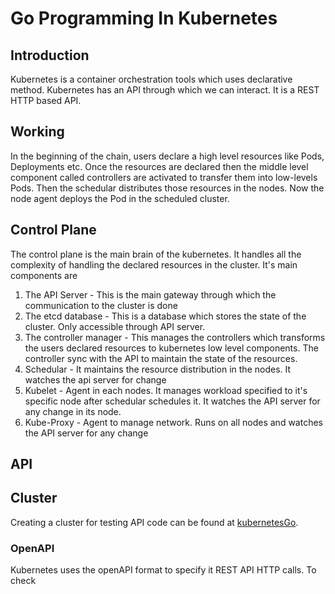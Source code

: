 # Go Programming In Kubernetes

## Introduction
Kubernetes is a container orchestration tools which uses declarative method. Kubernetes has an API through which we can interact. It is a REST HTTP based API.

## Working
In the beginning of the chain, users declare a high level resources like Pods, Deployments etc. Once the resources are declared then the middle level component called controllers are activated to transfer them into low-levels Pods. Then the schedular distributes those resources in the nodes. Now the node agent deploys the Pod in the scheduled cluster.

## Control Plane
The control plane is the main brain of the kubernetes. It handles all the complexity of handling the declared resources in the cluster. It's main components are 
1. The API Server - This is the main gateway through which the communication to the cluster is done
2. The etcd database - This is a database which stores the state of the cluster. Only accessible through API server.
3. The controller manager - This manages the controllers which transforms the users declared resources to kubernetes low level components. The controller sync with the API to maintain the state of the resources.
4. Schedular - It maintains the resource distribution in the nodes. It watches the api server for change
5. Kubelet - Agent in each nodes. It manages workload specified to it's specific node after schedular schedules it. It watches the API server for any change in its node.
6. Kube-Proxy - Agent to manage network. Runs on all nodes and watches the API server for any change

## API
##  Cluster
Creating a cluster for testing API code can be found at [kubernetesGo](https://github.com/anityam/kubernetesGo).

### OpenAPI
Kubernetes uses the openAPI format to specify it REST API HTTP calls. To check